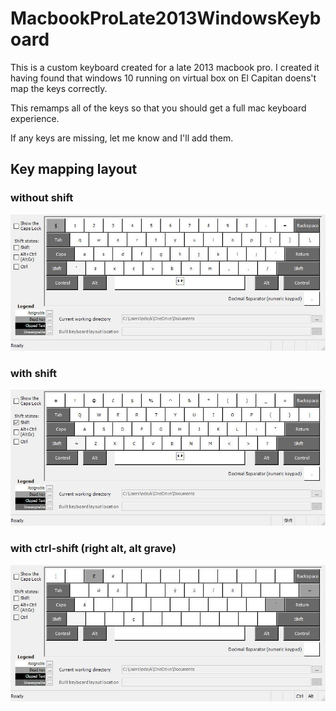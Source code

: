 # MacbookProLate2013WindowsKeyboard
This is a custom keyboard created for a late 2013 macbook pro. I created it having found that windows 10 running on virtual box on El Capitan doens't map the keys correctly. 

This remamps all of the keys so that you should get a full mac keyboard experience.

If any keys are missing, let me know and I'll add them. 

## Key mapping layout
### without shift
![without shift held down](withoutshift.jpg)
### with shift
![with shift held down](shift.jpg)
### with ctrl-shift (right alt, alt grave)
![with alt grave (right alt) held down](altgr.jpg) 

